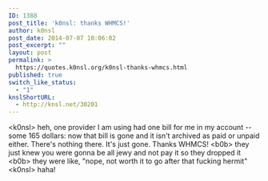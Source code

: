 ```yaml
---
ID: 1388
post_title: 'k0nsl: thanks WHMCS!'
author: k0nsl
post_date: 2014-07-07 10:06:02
post_excerpt: ""
layout: post
permalink: >
  https://quotes.k0nsl.org/k0nsl-thanks-whmcs.html
published: true
switch_like_status:
  - "1"
knslShortURL:
  - http://knsl.net/30201
---
```

&lt;k0nsl&gt; heh, one provider I am using had one bill for me in my account -- some 165 dollars: now that bill is gone and it isn't archived as paid or unpaid either. There's nothing there. It's just gone. Thanks WHMCS!
&lt;b0b&gt; they just knew you were gonna be all jewy and not pay it so they dropped it
&lt;b0b&gt; they were like, "nope, not worth it to go after that fucking hermit"
&lt;k0nsl&gt; haha!